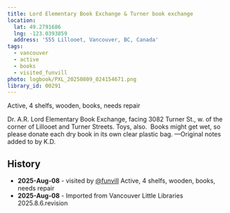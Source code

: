 ```yaml
---
title: Lord Elementary Book Exchange & Turner book exchange
location:
  lat: 49.2791686
  lng: -123.0393859
  address: '555 Lillooet, Vancouver, BC, Canada'
tags:
  - vancouver
  - active
  - books
  - visited_funvill
photo: logbook/PXL_20250809_024154671.png
library_id: 00291
---
```


Active, 4 shelfs, wooden, books, needs repair

Dr. A.R. Lord Elementary Book Exchange,
facing 3082 Turner St., w. of the corner of Lillooet and Turner Streets.
Toys, also.  Books might get wet, so please donate each dry book in its own clear plastic bag.
—Original notes added to by K.D.

## History

- **2025-Aug-08** - visited by [@funvill](https://blog.abluestar.com) Active, 4 shelfs, wooden, books, needs repair
- **2025-Aug-08** - Imported from Vancouver Little Libraries 2025.8.6.revision
